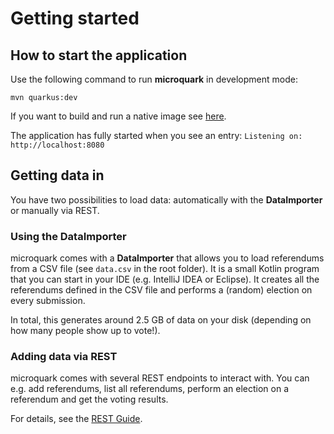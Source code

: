 # Getting started

## How to start the application

Use the following command to run **microquark** in development mode:

```shell script
mvn quarkus:dev
```

If you want to build and run a native image see [here](NATIVE.md).

The application has fully started when you see an entry: `Listening on: http://localhost:8080`

## Getting data in

You have two possibilities to load data: automatically with the **DataImporter** or manually via REST.

### Using the DataImporter

microquark comes with a **DataImporter** that allows you to load referendums from a CSV file
(see `data.csv` in the root folder). It is a small Kotlin program that you can start in your IDE
(e.g. IntelliJ IDEA or Eclipse). It creates all the referendums defined in the CSV file
and performs a (random) election on every submission.

In total, this generates around 2.5 GB of data on your disk (depending on how many people show
up to vote!). 

### Adding data via REST

microquark comes with several REST endpoints to interact with. You can e.g. add referendums, list all
referendums, perform an election on a referendum and get the voting results.

For details, see the [REST Guide](REST.md).